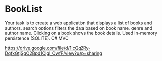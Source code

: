 # BookList
 Your task is to create a web application that displays a list of books and authors.   search options filters the data based on book name, genre and author name.   Clicking on a book shows the book details.   Used in-memory persistence (SQLITE).  C# MVC

https://drive.google.com/file/d/1IcQq2Ry-DqfxGtjSgO2Bpd1CIgI_OwfF/view?usp=sharing
